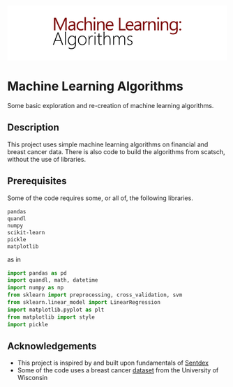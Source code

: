 ![alt text](https://github.com/LPvdT/ml-algorithms/blob/master/data/header.png)

# Machine Learning Algorithms
Some basic exploration and re-creation of machine learning algorithms.

## Description

This project uses simple machine learning algorithms on financial and breast cancer data. There is also code to build the algorithms from scatsch, without the use of libraries.

## Prerequisites

Some of the code requires some, or all of, the following libraries.

```
pandas
quandl
numpy
scikit-learn
pickle
matplotlib
```

as in

```Python
import pandas as pd
import quandl, math, datetime
import numpy as np
from sklearn import preprocessing, cross_validation, svm
from sklearn.linear_model import LinearRegression
import matplotlib.pyplot as plt
from matplotlib import style
import pickle
```

## Acknowledgements

* This project is inspired by and built upon fundamentals of [Sentdex](http://sentdex.com/)
* Some of the code uses a breast cancer [dataset](https://archive.ics.uci.edu/ml/datasets/Breast+Cancer+Wisconsin+(Diagnostic)) from the University of Wisconsin
